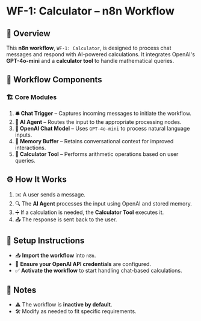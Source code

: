 # WF-1: Calculator – n8n Workflow

## 📌 Overview
This **n8n workflow**, `WF-1: Calculator`, is designed to process chat messages and respond with AI-powered calculations. It integrates OpenAI's **GPT-4o-mini** and a **calculator tool** to handle mathematical queries.

## 🔧 Workflow Components
### 🏗️ Core Modules
1. **🛎️ Chat Trigger** – Captures incoming messages to initiate the workflow.
2. **🤖 AI Agent** – Routes the input to the appropriate processing nodes.
3. **🧠 OpenAI Chat Model** – Uses `GPT-4o-mini` to process natural language inputs.
4. **💾 Memory Buffer** – Retains conversational context for improved interactions.
5. **🧮 Calculator Tool** – Performs arithmetic operations based on user queries.

## ⚙️ How It Works
1. ✉️ A user sends a message.
2. 🔍 The **AI Agent** processes the input using OpenAI and stored memory.
3. ➗ If a calculation is needed, the **Calculator Tool** executes it.
4. 📤 The response is sent back to the user.

## 🚀 Setup Instructions
- 📥 **Import the workflow** into `n8n`.
- 🔑 **Ensure your OpenAI API credentials** are configured.
- ✅ **Activate the workflow** to start handling chat-based calculations.

## 📝 Notes
- ⚠️ The workflow is **inactive by default**.
- 🛠️ Modify as needed to fit specific requirements.
